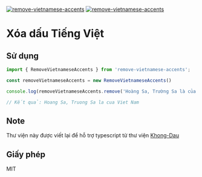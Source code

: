 [![remove-vietnamese-accents](https://img.shields.io/badge/node-%5E0.10.40-brightgreen.svg)](//www.npmjs.com/package/remove-vietnamese-accents) [![remove-vietnamese-accents](https://img.shields.io/badge/npm-%5E1.4.28-brightgreen.svg)](//www.npmjs.com/package/remove-vietnamese-accents)


# Xóa dấu Tiếng Việt

## Sử dụng

```javascript
import { RemoveVietnameseAccents } from 'remove-vietnamese-accents';

const removeVietnameseAccents = new RemoveVietnameseAccents()

console.log(removeVietnameseAccents.remove('Hoàng Sa, Trường Sa là của Việt Nam'));

// Kết quả: Hoang Sa, Truong Sa la cua Viet Nam
```

## Note

Thư viện này được viết lại để hỗ trợ typescript từ thư viện [Khong-Dau](https://www.npmjs.com/package/khong-dau)

## Giấy phép

MIT
